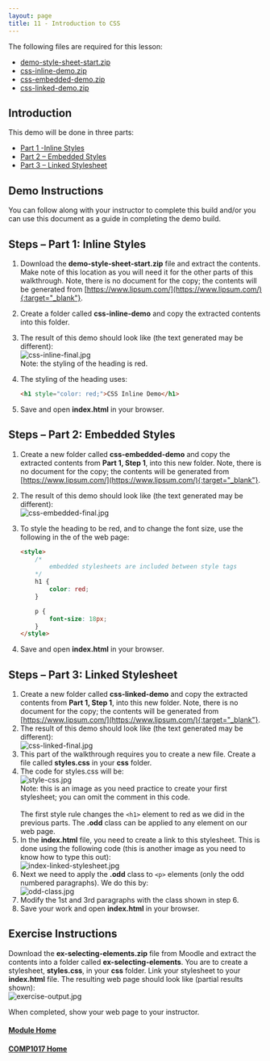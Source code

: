 ```yaml
---
layout: page
title: 11 - Introduction to CSS
---
```

The following files are required for this lesson:

* [demo-style-sheet-start.zip](files/demo-style-sheet-start.zip)
* [css-inline-demo.zip](files/css-inline-demo.zip)
* [css-embedded-demo.zip](files/css-embedded-demo.zip)
* [css-linked-demo.zip](files/css-linked-demo.zip)

## Introduction
This demo will be done in three parts:
* [Part 1 -Inline Styles](#part1)
* [Part 2 – Embedded Styles](#part2)
* [Part 3 – Linked Stylesheet](#part3)

## Demo Instructions
You can follow along with your instructor to complete this build and/or you can use this document as a guide in completing the demo build.

## Steps – <a id="part1">Part 1</a>: Inline Styles
1. Download the **demo-style-sheet-start.zip** file and extract the contents. Make note of this location as you will need it for the other parts of this walkthrough. Note, there is no document for the copy; the contents will be generated from [https://www.lipsum.com/](https://www.lipsum.com/){:target="_blank"}.
2. Create a folder called **css-inline-demo** and copy the extracted contents into this folder.
3. The result of this demo should look like (the text generated may be different):<br>
![css-inline-final.jpg](files/css-inline-final.jpg)<br>
Note: the styling of the heading is red.
4. The styling of the heading uses:

    ```html
    <h1 style="color: red;">CSS Inline Demo</h1>
    ```

5. Save and open **index.html** in your browser.

## Steps – <a id="part2">Part 2</a>: Embedded Styles
1. Create a new folder called **css-embedded-demo** and copy the extracted contents from **Part 1, Step 1**, into this new folder. Note, there is no document for the copy; the contents will be generated from [https://www.lipsum.com/](https://www.lipsum.com/){:target="_blank"}.
2. The result of this demo should look like (the text generated may be different):<br>
![css-embedded-final.jpg](files/css-embedded-final.jpg)
3. To style the heading to be red, and to change the font size, use the following in the <head> of the web page:

    ```html
    <style>
        /* 
            embedded stylesheets are included between style tags
        */
        h1 {
            color: red;
        }

        p {
            font-size: 18px;
        }
    </style>
    ```

4. Save and open **index.html** in your browser.

## Steps – <a id="part3">Part 3</a>: Linked Stylesheet
1. Create a new folder called **css-linked-demo** and copy the extracted contents from **Part 1, Step 1**, into this new folder. Note, there is no document for the copy; the contents will be generated from [https://www.lipsum.com/](https://www.lipsum.com/){:target="_blank"}.
2. The result of this demo should look like (the text generated may be different):<br>
![css-linked-final.jpg](files/css-linked-final.jpg)
3. This part of the walkthrough requires you to create a new file. Create a file called **styles.css** in your **css** folder.
4. The code for styles.css will be:<br>
![style-css.jpg](files/style-css.jpg)<br>
Note: this is an image as you need practice to create your first stylesheet; you can omit the comment in this code.<br><br>
The first style rule changes the `<h1>` element to red as we did in the previous parts. The **.odd** class can be applied to any element on our web page.
5. In the **index.html** file, you need to create a link to this stylesheet. This is done using the following code (this is another image as you need to know how to type this out):<br>
![index-linked-stylesheet.jpg](files/index-linked-stylesheet.jpg)
6. Next we need to apply the **.odd** class to `<p>` elements (only the odd numbered paragraphs). We do this by:<br>
![odd-class.jpg](files/odd-class.jpg)
7. Modify the 1st and 3rd paragraphs with the class shown in step 6.
8. Save your work and open **index.html** in your browser.

## Exercise Instructions
Download the **ex-selecting-elements.zip** file from Moodle and extract the contents into a folder called **ex-selecting-elements**. You are to create a stylesheet, **styles.css**, in your **css** folder. Link your stylesheet to your **index.html** file. The resulting web page should look like (partial results shown):<br>
![exercise-output.jpg](files/exercise-output.jpg)

When completed, show your web page to your instructor.

#### [Module Home](../)
#### [COMP1017 Home](../../)